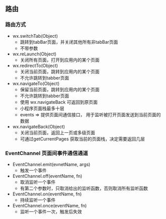 ## 路由

### 路由方式
- wx.switchTab(Object)
  * 跳转到tabBar页面，并关闭其他所有非tabBar页面
  * 不带参数
- wx.reLaunch(Object)
  * 关闭所有页面，打开到应用内的某个页面
- wx.redirectTo(Object)
  * 关闭当前页面，跳转到应用内的某个页面
  * 不允许跳转到tabber页面
- wx.navigateTo(Object)
  * 保留当前页面，跳转到应用内的某个页面
  * 不允许跳转到tabber页面
  * 使用 wx.navigateBack 可返回到原页面
  * 小程序页面栈最多十层
  * events => 提供页面间通信接口， 用于监听被打开页面发送到当前页面的数据
- wx.navigateBack(Object)
  * 关闭当前页面，返回上一页或多级页面
  * 可通过getCurrentPages 获取当前的页面栈，决定需要返回几层

### EventChannel 页面间事件通信通道
- EventChannel.emit(evnetName, args)
  * 触发一个事件
- EventChannel.off(eventName, fn)
  * 取消监听一个事件
  * 有第二个参数时，只取消给出的监听函数，否则取消所有监听函数
- EventChannel.on(eventName, fn)
  * 持续监听一个事件
- EventChannel.once(eventName, fn)
  * 监听一个事件一次，触发后失效




